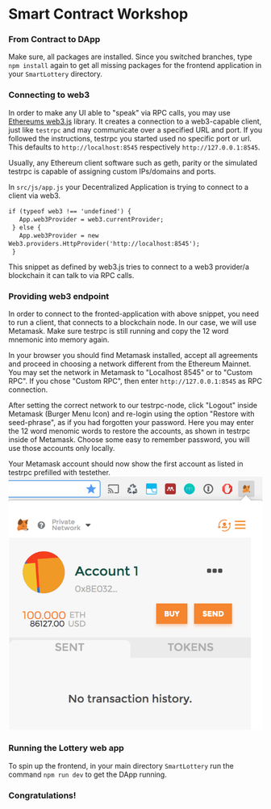 # Smart Contract Workshop

### From Contract to DApp

Make sure, all packages are installed. Since you switched branches, type `npm install` again to get all
missing packages for the frontend application in your `SmartLottery` directory.

### Connecting to web3

In order to make any UI able to "speak" via RPC calls, you may use [Ethereums web3.js](https://github.com/ethereum/web3.js/) library.
It creates a connection to a web3-capable client, just like `testrpc` and may communicate over a specified URL and port.
If you followed the instructions, testrpc you started used no specific port or url. This defaults to `http://localhost:8545` respectively `http://127.0.0.1:8545`.

Usually, any Ethereum client software such as geth, parity or the simulated testrpc is capable of assigning custom IPs/domains and ports.

In `src/js/app.js` your Decentralized Application is trying to connect to a client via web3.
```
if (typeof web3 !== 'undefined') {
   App.web3Provider = web3.currentProvider;
 } else {
   App.web3Provider = new Web3.providers.HttpProvider('http://localhost:8545');
 }
```
This snippet as defined by web3.js tries to connect to a web3 provider/a blockchain it can talk to via RPC calls.

### Providing web3 endpoint

In order to connect to the fronted-application with above snippet, you need to run a client, that connects to a blockchain node. In our case, we will use Metamask.
Make sure testrpc is still running and copy the 12 word mnemonic into memory again.

In your browser you should find Metamask installed, accept all agreements and proceed in choosing a network different from the Ethereum Mainnet.
You may set the network in Metamask to "Localhost 8545" or to "Custom RPC". If you chose "Custom RPC", then enter `http://127.0.0.1:8545` as RPC connection.

After setting the correct network to our testrpc-node, click "Logout" inside Metamask (Burger Menu Icon) and re-login using 
the option "Restore with seed-phrase", as if you had forgotten your password. Here you may enter the 12 word menomic words
to restore the accounts, as shown in testrpc inside of Metamask. Choose some easy to remember password, you will use those
accounts only locally.

Your Metamask account should now show the first account as listed in testrpc prefilled with testether.
![Metamask Account](./notes/01_metamask.png)

### Running the Lottery web app

To spin up the frontend, in your main directory `SmartLottery` run the command `npm run dev` to get the DApp running.

### Congratulations!